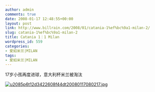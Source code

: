 ```yaml
---
author: admin
comments: true
date: 2008-01-17 12:48:55+00:00
layout: post
link: http://www.billrain.com/2008/01/catania-1%ef%bc%9a1-milan-2/
slug: catania-1%ef%bc%9a1-milan-2
title: Catania 1：1 Milan
wordpress_id: 559
categories:
- 爱如米兰|MILAN
tags:
- 爱如米兰|MILAN
---
```


17岁小孩再度进球，意大利杯米兰被淘汰




[![u2085p6t12d3422608f44dt20080117080217.jpg](http://www.billrain.com/wp-content/uploads/2008/01/u2085p6t12d3422608f44dt20080117080217.jpg)](http://www.billrain.com/wp-content/uploads/2008/01/u2085p6t12d3422608f44dt20080117080217.jpg)



